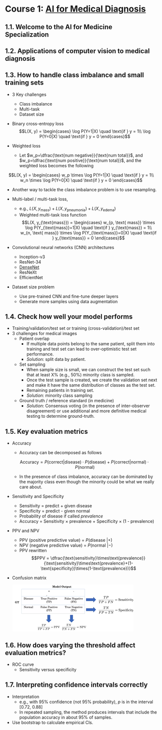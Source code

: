 # Course 1: [AI for Medical Diagnosis](https://www.coursera.org/learn/ai-for-medical-diagnosis)

## 1.1. Welcome to the AI for Medicine Specialization

## 1.2. Applications of computer vision to medical diagnosis 

## 1.3. How to handle class imbalance and small training sets

- 3 Key challenges
  - Class imbalance
  - Multi-task
  - Dataset size

- Binary cross-entropy loss
$$L(X, y) =  \begin{cases}
    \log P(Y=1|X) \quad \text{if } y = 1\\
    \log P(Y=0|X) \quad \text{if } y = 0
\end{cases}$$

- Weighted loss
  - Let $w_p=\dfrac{\text{num negative}}{\text{num total}}$, and $w_p=\dfrac{\text{num positive}}{\text{num total}}$, and the weighted loss becomes the following

$$L(X, y) =  \begin{cases}
    w_p \times \log P(Y=1|X) \quad \text{if } y = 1\\
    w_n \times \log P(Y=0|X) \quad \text{if } y = 0
\end{cases}$$

- Another way to tackle the class imbalance problem is to use resampling.

- Multi-label / multi-task loss, 
  - e.g., $L(X, y_{\text{mass}}) + L(X, y_{\text{pneumonia}}) + L(X, y_{\text{edema}})$
  - Weighted multi-task loss function
$$L(X, y_{\text{mass}}) =  \begin{cases}
    w_{p, \text{ mass}} \times \log P(Y_{\text{mass}}=1|X) \quad \text{if } y_{\text{mass}} = 1\\
    w_{n, \text{ mass}} \times \log P(Y_{\text{mass}}=0|X) \quad \text{if } y_{\text{mass}} = 0
\end{cases}$$


- Convolutional neural networks (CNN)  architectures
  - Inception-v3
  - ResNet-34
  - [DenseNet](https://arxiv.org/pdf/1608.06993.pdf)
  - ResNeXt
  - EfficientNet

- Dataset size problem
  - Use pre-trained CNN and fine-tune deeper layers
  - Generate more samples using data augmentation

## 1.4. Check how well your model performs
- Training/validation/test set or training (cross-validation)/test set
- 3 challenges for medical images
  - Patient overlap
    - If multiple data points belong to the same patient, split them into training and test set can lead to over-optimistic test set performance.
    - *Solution*: split data by patient.
  - Set sampling 
    - When sample size is small, we can construct the test set such that at least X% (e.g., 50%) minority class is sampled.
    - Once the test sample is created, we create the validation set next and make it have the same distribution of classes as the test set.
    - Remaining patients in training set.
    - *Solution*: minority class sampling
  - Ground truth / reference standard (in medicine)
    - *Solution*: Consensus voting (in the presence of inter-observer disagreement) or use additional and more definitive medical testing to determine ground-truth.

## 1.5. Key evaluation metrics

- Accuracy
  - Accuracy can be decomposed as follows
  
  $$\text{Accuracy} = P(\text{correct}|\text{disease})\cdot P(\text{disease}) + P(\text{correct}|\text{normal})\cdot P(\text{normal})$$

  - In the presence of class imbalance, accuracy can be dominated by the majority class even though the minority could be what we really care about.

- Sensitivity and Specificity
  - Sensitivity = predict + given disease
  - Specificity = predict - given normal
  - Probability of disease if called *prevalence*
  - Accuracy = Sensitivity $\times$ prevalence + Specificity $\times$ (1 - prevalence)  

- PPV and NPV
  - PPV (positive predictive value) = $P(\text{disease }|+)$
  - NPV (negative predictive value) = $P(\text{normal }|-)$
  - PPV rewritten
    $$PPV = \dfrac{\text{sensitivity}\times\text{prevalence}}{\text{sensitivity}\times\text{prevalence}+(1-\text{specificity})\times(1-\text{prevalence})}$$

- Confusion matrix

  ![Confusion matrix](figures/c1m2_confusion_matrix.png)


## 1.6. How does varying the threshold affect evaluation metrics?

- ROC curve
  - Sensitivity versus specificity

## 1.7. Interpreting confidence intervals correctly
- Interpretation
  - e.g., with 95% confidence (not 95% probability), $p$ is in the interval [0.72, 0.88]
  - In repeated sampling, the method produces intervals that include the population accuracy in about 95% of samples.
- Use bootstrap to calculate empirical CIs.